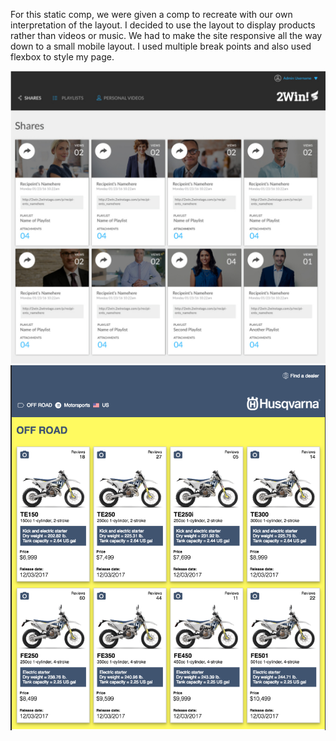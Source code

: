 For this static comp, we were given a comp to recreate with our own interpretation of the layout. I decided to use the layout to display products
rather than videos or music. We had to make the site responsive all the way down to a small mobile layout. I used multiple break points and also used flexbox
to style my page. 


![screenshot](assets/staticcomp.png)
![screenshot](assets/mystaticcomp2.png)
